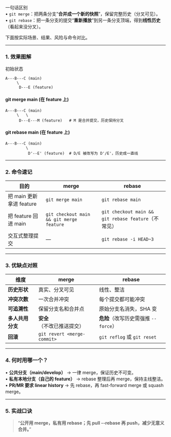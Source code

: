 一句话区别  
• `git merge`：把两条分支“**合并成一个新的快照**”，保留完整历史（分叉可见）。  
• `git rebase`：把一条分支的提交“**重新播放**”到另一条分支顶端，得到**线性历史**（看起来没分叉）。

下面按实际场景、结果、风险与命令对比。

---

### 1. 效果图解

初始状态  
```
A---B---C (main)
     \
      D---E (feature)
```

#### git merge main (在 feature 上)
```
A---B---C (main)
     \   \
      D---E---M (feature)   # M 是合并提交，历史保持分叉
```

#### git rebase main (在 feature 上)
```
A---B---C (main)
         \
          D'--E' (feature)  # D/E 被改写为 D'/E'，历史成一直线
```

---

### 2. 命令速记
| 目的 | merge | rebase |
|---|---|---|
| 把 main 更新拿进 feature | `git merge main` | `git rebase main` |
| 把 feature 回进 main | `git checkout main && git merge feature` | `git checkout main && git rebase feature`（不常见） |
| 交互式整理提交 | — | `git rebase -i HEAD~3` |

---

### 3. 优缺点对照

| 维度 | merge | rebase |
|---|---|---|
| **历史形状** | 真实、分叉可见 | 线性、整洁 |
| **冲突次数** | 一次合并冲突 | 每个提交都可能冲突 |
| **可追溯性** | 保留分支名和合并点 | 原始分支名消失，SHA 变 |
| **多人共用分支** | **安全**（不改已推送提交） | **危险**（改写历史需强推 `--force`） |
| **回滚** | `git revert <merge-commit>` | `git reflog` 或 `git reset` |

---

### 4. 何时用哪一个？

• **公共分支（main/develop）** → 一律 merge，保证历史不可变。  
• **私有本地分支（自己的 feature）** → rebase 整理后再 merge，保持主线整洁。  
• **PR/MR 要求 linear history** → 先 rebase，再 fast-forward merge 或 squash merge。

---

### 5. 实战口诀
> “**公开用 merge，私有用 rebase；先 pull --rebase 再 push，减少无意义合并。**”
